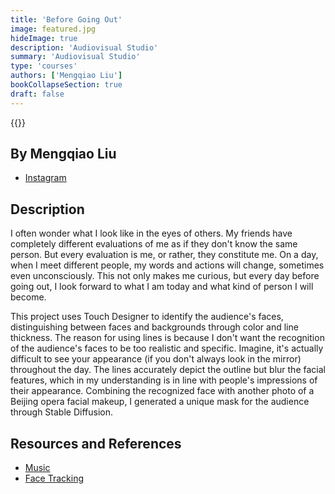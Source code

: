 ```yaml
---
title: 'Before Going Out'
image: featured.jpg
hideImage: true
description: 'Audiovisual Studio'
summary: 'Audiovisual Studio'
type: 'courses'
authors: ['Mengqiao Liu']
bookCollapseSection: true
draft: false
---
```


{{<vimeo id="881213250" class="video">}}

## By Mengqiao Liu

- [Instagram](https://www.instagram.com/mengqiao_/)

## Description

I often wonder what I look like in the eyes of others. My friends have completely different evaluations of me as if they don't know the same person. But every evaluation is me, or rather, they constitute me. On a day, when I meet different people, my words and actions will change, sometimes even unconsciously. This not only makes me curious, but every day before going out, I look forward to what I am today and what kind of person I will become.

This project uses Touch Designer to identify the audience's faces, distinguishing between faces and backgrounds through color and line thickness. The reason for using lines is because I don't want the recognition of the audience's faces to be too realistic and specific. Imagine, it's actually difficult to see your appearance (if you don't always look in the mirror) throughout the day. The lines accurately depict the outline but blur the facial features, which in my understanding is in line with people's impressions of their appearance. Combining the recognized face with another photo of a Beijing opera facial makeup, I generated a unique mask for the audience through Stable Diffusion.

## Resources and References

- [Music](https://freemusicarchive.org/music/viscid/replica/kaput/)
- [Face Tracking](https://derivative.ca/community-post/how-setup-face-tracking-touchdesigner/66794)